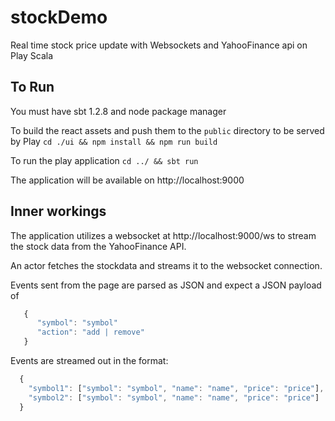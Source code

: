 # stockDemo
Real time stock price update with Websockets and YahooFinance api on Play Scala

## To Run
You must have sbt 1.2.8 and node package manager

To build the react assets and push them to the ```public``` directory to be served by Play
```cd ./ui && npm install && npm run build```

To run the play application
```cd ../ && sbt run```

The application will be available on http://localhost:9000

## Inner workings

The application utilizes a websocket at http://localhost:9000/ws to stream the stock data from the YahooFinance API.


An actor fetches the stockdata and streams it to the websocket connection.

Events sent from the page are parsed as JSON and expect a JSON payload of
```javascript
   {
      "symbol": "symbol"
      "action": "add | remove"
   } 
```
Events are streamed out in the format:

```javascript
  {
    "symbol1": ["symbol": "symbol", "name": "name", "price": "price"],
    "symbol2": ["symbol": "symbol", "name": "name", "price": "price"]
  }
```
    
